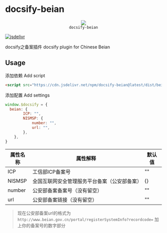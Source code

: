 # docsify-beian

<p align="center">
  <img src="https://docsify.js.org/_media/icon.svg" />
  <br />
  <code>docsify-beian</code>
</p>

[![jsdelivr](https://data.jsdelivr.com/v1/package/npm/docsify-beian/badge)](https://www.jsdelivr.com/package/npm/docsify-beian)

docsify之备案插件 docsify plugin for Chinese Beian

## Usage

添加依赖 Add script

```html
<script src="https://cdn.jsdelivr.net/npm/docsify-beian@latest/dist/beian.min.js"></script>
```

添加配置 Add settings

```js
window.$docsify = {
  beian: {
        ICP: "",
        NISMSP: {
            number: "",
            url: "",
        },
    },
}
```

| 属性名称 | 属性解释 | 默认值 |
| --- | --- | --- |
| ICP | 工信部ICP备案号 | "" |
| NISMSP | 全国互联网安全管理服务平台备案（公安部备案） | {} |
| number | 公安部备案备案号（没有留空）| "" |
| url | 公安部备案链接（没有留空）| "" |

> 现在公安部备案url的格式为 `http://www.beian.gov.cn/portal/registerSystemInfo?recordcode=` 加上你的备案号的数字部分
